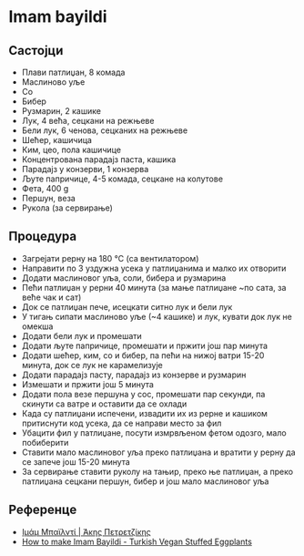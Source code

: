 # Imam bayildi

## Састојци

* Плави патлиџан, 8 комада
* Маслиново уље
* Со
* Бибер
* Рузмарин, 2 кашике
* Лук, 4 већа, сецкани на режњеве
* Бели лук, 6 ченова, сецканих на режњеве
* Шећер, кашичица
* Ким, цео, пола кашичице
* Концентрована парадајз паста, кашика
* Парадајз у конзерви, 1 конзерва
* Љуте папричице, 4-5 комада, сецкане на колутове
* Фета, 400 g
* Першун, веза
* Рукола (за сервирање)

## Процедура

* Загрејати рерну на 180 °C (са вентилатором)
* Направити по 3 уздужна усека у патлиџанима и малко их отворити
* Додати маслиновог уља, соли, бибера и рузмарина
* Пећи патлиџан у рерни 40 минута (за мање патлиџане ~по сата, за веће чак и сат)
* Док се патлиџан пече, исецкати ситно лук и бели лук
* У тигањ сипати маслиново уље (~4 кашике) и лук, кувати док лук не омекша
* Додати бели лук и промешати
* Додати љуте папричице, промешати и пржити још пар минута
* Додати шећер, ким, со и бибер, па пећи на нижој ватри 15-20 минута, док се лук не карамелизује
* Додати парадајз пасту, парадајз из конзерве и рузмарин
* Измешати и пржити још 5 минута
* Додати пола везе першуна у сос, промешати пар секунди, па скинути са ватре и оставити да се охлади
* Када су патлиџани испечени, извадити их из рерне и кашиком притиснути код усека, да се направи место за фил
* Убацити фил у патлиџане, посути измрвљеном фетом одозго, мало побиберити
* Ставити мало маслиновог уља преко патлиџана и вратити у рерну да се запече још 15-20 минута
* За сервирање ставити руколу на тањир, преко ње патлиџан, а преко патлиџана сецкани першун, бибер и још мало маслиновог уља

## Референце

* [Ιμάμ Μπαϊλντί | Άκης Πετρετζίκης](https://youtu.be/kNiIdabqykQ)
* [How to make Imam Bayildi - Turkish Vegan Stuffed Eggplants](https://youtu.be/JicVDvolG_I)
